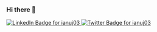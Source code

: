 ### Hi there 👋

<!--
**ianuj03/ianuj03** is a ✨ _special_ ✨ repository because its `README.md` (this file) appears on your GitHub profile.

Here are some ideas to get you started:

- 🔭 I’m currently working on ...
- 🌱 I’m currently learning ...
- 👯 I’m looking to collaborate on ...
- 🤔 I’m looking for help with ...
- 💬 Ask me about ...
- 📫 How to reach me: ...
- 😄 Pronouns: ...
- ⚡ Fun fact: ...
-->

<div id="badges">
  <a href="https://www.linkedin.com/in/ianuj03/">
    <img src="https://img.shields.io/badge/LinkedIn-blue?style=for-the-badge&logo=linkedin&logoColor=white" alt="LinkedIn Badge for ianuj03"/>
  </a>
  <a href="https://twitter.com/ianuj03">
    <img src="https://img.shields.io/badge/Twitter-blue?style=for-the-badge&logo=twitter&logoColor=white" alt="Twitter Badge for ianuj03"/>
  </a>
</div>

